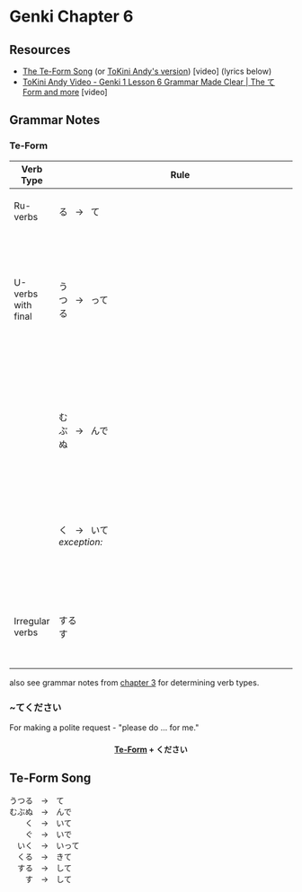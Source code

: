 # Genki Chapter 6

## Resources

- [The Te-Form Song](https://youtu.be/Cj-P-nEPoe0?si=e2LEeHxsGusIMzgf) (or [ToKini Andy's version](https://youtube.com/shorts/29oMG4dIxFo?si=zh7EdtOwWDLD7oes)) [video] (lyrics below)
- [ToKini Andy Video - Genki 1 Lesson 6 Grammar Made Clear | The て Form and more](https://youtu.be/whHaSkKf-jU?si=0mZAiN04rn0R3KsG) [video]

## Grammar Notes
### Te-Form

| Verb Type          	| Rule                                                                                               	| Example                                                          	|
|--------------------	|----------------------------------------------------------------------------------------------------	|------------------------------------------------------------------	|
| Ru-verbs           	| る &nbsp;&nbsp;→&nbsp;&nbsp; て                                                                        | <ruby>食<rt>た</rt></ruby>べる &nbsp;&nbsp;→&nbsp;&nbsp; <ruby>食<rt>た</rt></ruby>べて 	    |
| U-verbs with final 	| う<br>つ &nbsp;&nbsp;→&nbsp;&nbsp; って<br>る                                                           | <ruby>会<rt>あ</rt></ruby>う &nbsp;&nbsp;&nbsp;&nbsp;&nbsp;→&nbsp;&nbsp; <ruby>会<rt>あ</rt></ruby>って<br/><ruby>待<rt>ま</rt></ruby>つ &nbsp;&nbsp;&nbsp;&nbsp;&nbsp;→&nbsp;&nbsp; <ruby>待<rt>ま</rt></ruby>って<br/>とる &nbsp;&nbsp;&nbsp;&nbsp;&nbsp;→&nbsp;&nbsp; とって|
|                    	| む<br>ぶ &nbsp;&nbsp;→&nbsp;&nbsp; んで<br>ぬ                                                           |<ruby>読<rt>よ</rt></ruby>む &nbsp;&nbsp;&nbsp;&nbsp;&nbsp;→&nbsp;&nbsp; <ruby>読<rt>よ</rt></ruby>んで<br/><ruby>遊<rt>あそ</rt></ruby>ぶ &nbsp;&nbsp;&nbsp;&nbsp;&nbsp;→&nbsp;&nbsp; <ruby>遊<rt>あそ</rt></ruby>んで<br/><ruby>死<rt>し</rt></ruby>ぬ &nbsp;&nbsp;&nbsp;&nbsp;&nbsp;→&nbsp;&nbsp; <ruby>死<rt>し</rt></ruby>んで|
|                    	| く &nbsp;&nbsp;→&nbsp;&nbsp; いて<br><i>exception:</i><br>　　　　　　　　　　　　　　　　　　　　　　　　　　　|<ruby>書<rt>か</rt></ruby>く &nbsp;&nbsp;&nbsp;&nbsp;&nbsp;→&nbsp;&nbsp; <ruby>書<rt>か</rt></ruby>いて<br/><ruby>行<rt>い</rt></ruby>く &nbsp;&nbsp;&nbsp;&nbsp;&nbsp;→&nbsp;&nbsp; <ruby>行<rt>い</rt></ruby>って|
| Irregular verbs    	| する <br/>す                                                                    	                     |する &nbsp;&nbsp;&nbsp;&nbsp;&nbsp;→&nbsp;&nbsp; して<br/>す　&nbsp;&nbsp;&nbsp;&nbsp;&nbsp;&nbsp;→&nbsp;&nbsp; して  |

also see grammar notes from [chapter 3](./Chapter%203.md) for determining verb types.

### ~てください
For making a polite request - "please do ... for me."

<center><h4><u>Te-Form</u> + ください</h4></center>

## Te-Form Song
うつる　→　て</br>
むぶぬ　→　んで</br>
　　く　→　いて</br>
　　ぐ　→　いで</br>
　いく　→　いって</br>
　くる　→　きて</br>
　する　→　して</br>
　　す　→　して</br>